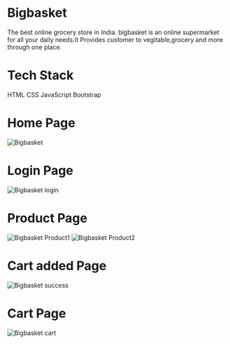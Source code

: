 # Bigbasket
The best online grocery store in India. bigbasket is an online supermarket for all your daily needs.It Provides customer to vegitable,grocery and more through one place.

# Tech Stack
HTML CSS JavaScript Bootstrap

# Home Page
![Bigbasket](https://user-images.githubusercontent.com/103639464/208438612-b133b9a6-5ac6-4ad5-b62f-8c6998485ac0.png)
# Login Page
![Bigbasket login](https://user-images.githubusercontent.com/103639464/208439140-44aaabf9-c3ad-411e-802f-2c10ca67fda1.png)
# Product Page
![Bigbasket Product1](https://user-images.githubusercontent.com/103639464/208439163-62b5e056-3d04-4105-8c88-7c6dea624d05.png)
![Bigbasket Product2](https://user-images.githubusercontent.com/103639464/208439174-40a8a9bd-ee6a-4886-87a3-a9d325bb96f3.png)
# Cart added Page
![Bigbasket success](https://user-images.githubusercontent.com/103639464/208439205-a517ae35-5acd-45e5-a2dd-48073fb93732.png)
# Cart Page
![Bigbasket cart](https://user-images.githubusercontent.com/103639464/208439217-8fe7c3ac-2ecd-4408-ae61-96d6109d2223.png)
